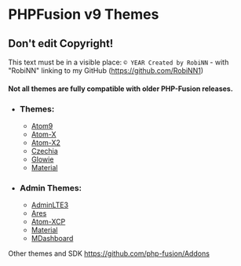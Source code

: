 # PHPFusion v9 Themes

## Don't edit Copyright!
This text must be in a visible place: `© YEAR Created by RobiNN` - with "RobiNN" linking to my GitHub (https://github.com/RobiNN1)

#### Not all themes are fully compatible with older PHP-Fusion releases.

- ### Themes:
    - [Atom9](themes/Atom9)
    - [Atom-X](themes/Atom-X)
    - [Atom-X2](themes/Atom-X2)
    - [Czechia](themes/Czechia)
    - [Glowie](themes/Glowie)
    - [Material](themes/Material)

- ### Admin Themes:
    - [AdminLTE3](admin_themes/AdminLTE3)
    - [Ares](admin_themes/Ares)
    - [Atom-XCP](admin_themes/Atom-XCP)
    - [Material](admin_themes/Material)
    - [MDashboard](admin_themes/MDashboard)

Other themes and SDK https://github.com/php-fusion/Addons

